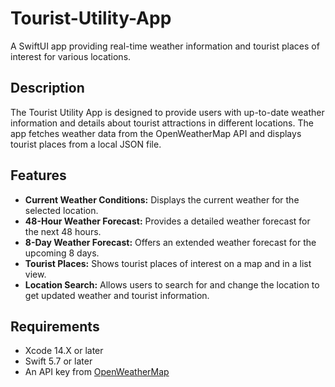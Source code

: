 # Tourist-Utility-App

A SwiftUI app providing real-time weather information and tourist places of interest for various locations.

## Description

The Tourist Utility App is designed to provide users with up-to-date weather information and details about tourist attractions in different locations. The app fetches weather data from the OpenWeatherMap API and displays tourist places from a local JSON file.

## Features

- **Current Weather Conditions:** Displays the current weather for the selected location.
- **48-Hour Weather Forecast:** Provides a detailed weather forecast for the next 48 hours.
- **8-Day Weather Forecast:** Offers an extended weather forecast for the upcoming 8 days.
- **Tourist Places:** Shows tourist places of interest on a map and in a list view.
- **Location Search:** Allows users to search for and change the location to get updated weather and tourist information.

## Requirements

- Xcode 14.X or later
- Swift 5.7 or later
- An API key from [OpenWeatherMap](https://openweathermap.org/api)
